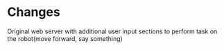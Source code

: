 # Changes
Original web server with additional user input sections to perform task on the robot(move forward, say something)
